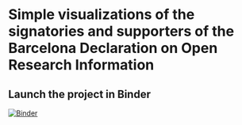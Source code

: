 # Simple visualizations of the signatories and supporters of the Barcelona Declaration on Open Research Information

## Launch the project in Binder

[![Binder](https://mybinder.org/badge_logo.svg)](https://mybinder.org/v2/gh/hauschke/barcelonaDORI_map/HEAD?labpath=barcelonadori_map.ipynb)

